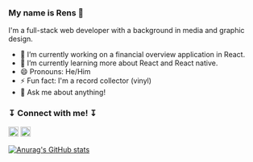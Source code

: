 ### My name is Rens 🤗

I'm a full-stack web developer with a background in media and graphic design.

- 🔭  I’m currently working on a financial overview application in React.
- 🌱  I’m currently learning more about React and React native.
- 😄  Pronouns: He/Him
- ⚡  Fun fact: I'm a record collector (vinyl)
- 💬  Ask me about anything! 


###  ↧ Connect with me! ↧ 

<a href="https://www.linkedin.com/in/rensp/"><img width="20px" height="20px" src="https://upload.wikimedia.org/wikipedia/commons/thumb/c/c9/Linkedin.svg/1200px-Linkedin.svg.png"></a> <a href="https://www.last.fm/user/renspennings"><img width="20px" height="20px" src="https://images1.wikia.nocookie.net/__cb20130411230810/logopedia/images/1/1d/Last_fm_logo.png"></a>

[![Anurag's GitHub stats](https://github-readme-stats.vercel.app/api?username=Renszit&count_private=true&theme=cobalt)](https://github.com/anuraghazra/github-readme-stats)


